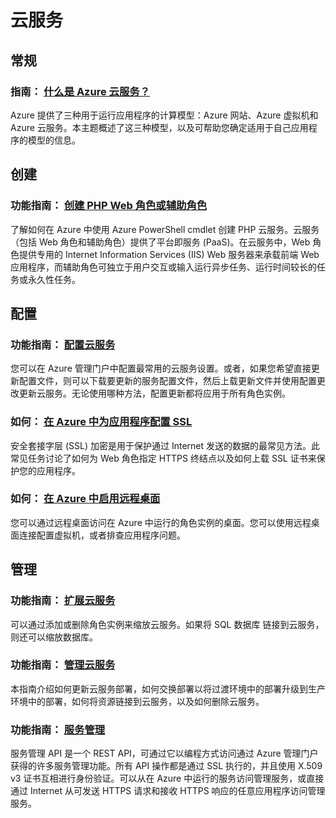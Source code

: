 <properties 
  pageTitle="Php-云服务 - Azure 微软云"
  metakeywords="" 
  description="" 
  services="" 
  documentationCenter="php" 
  authors="" 
  manager="Tiffena" 
  editor="EricChen"/>
<tags ms.service=""
    ms.date=""
    wacn.date="04/11/2015"
    />


<h1 id="menu-php-cloud">云服务</h1>
<h2 id="header-0">常规</h2>
<h3>指南： <a href="/documentation/articles/fundamentals-application-models/#CloudServices">什么是 Azure 云服务？</a></h3>
<p>Azure 提供了三种用于运行应用程序的计算模型：Azure 网站、Azure 虚拟机和 Azure 云服务。本主题概述了这三种模型，以及可帮助您确定适用于自己应用程序的模型的信息。</p>
<h2 id="header-1">创建</h2>
<h3>功能指南： <a href="/documentation/articles/cloud-services-php-create-web-role/">创建 PHP Web 角色或辅助角色</a></h3>
<p>了解如何在 Azure 中使用 Azure PowerShell cmdlet 创建 PHP 云服务。云服务（包括 Web 角色和辅助角色）提供了平台即服务 (PaaS)。在云服务中，Web 角色提供专用的 Internet Information Services (IIS) Web 服务器来承载前端 Web 应用程序，而辅助角色可独立于用户交互或输入运行异步任务、运行时间较长的任务或永久性任务。</p>
<h2 id="header-2">配置</h2>
<h3>功能指南： <a href="/documentation/articles/cloud-services-how-to-configure/">配置云服务</a></h3>
<p>您可以在 Azure 管理门户中配置最常用的云服务设置。或者，如果您希望直接更新配置文件，则可以下载要更新的服务配置文件，然后上载更新文件并使用配置更改更新云服务。无论使用哪种方法，配置更新都将应用于所有角色实例。</p>
<h3>如何： <a href="/documentation/articles/cloud-services-configure-ssl-certificate/">在 Azure 中为应用程序配置 SSL</a></h3>
<p>安全套接字层 (SSL) 加密是用于保护通过 Internet 发送的数据的最常见方法。此常见任务讨论了如何为 Web 角色指定 HTTPS 终结点以及如何上载 SSL 证书来保护您的应用程序。</p>
<h3>如何： <a href="/develop/php/common-tasks/enable-remote-desktop/">在 Azure 中启用远程桌面</a></h3>
<p>您可以通过远程桌面访问在 Azure 中运行的角色实例的桌面。您可以使用远程桌面连接配置虚拟机，或者排查应用程序问题。</p>
<h2 id="header-3">管理</h2>
<h3>功能指南： <a href="/documentation/articles/cloud-services-how-to-scale/">扩展云服务</a></h3>
<p>可以通过添加或删除角色实例来缩放云服务。如果将 SQL 数据库 链接到云服务，则还可以缩放数据库。</p>
<h3>功能指南： <a href="/documentation/articles/cloud-services-how-to-manage/">管理云服务</a></h3>
<p>本指南介绍如何更新云服务部署，如何交换部署以将过渡环境中的部署升级到生产环境中的部署，如何将资源链接到云服务，以及如何删除云服务。</p>
<h3>功能指南： <a href="/documentation/articles/cloud-services-php-how-to-use-service-management/">服务管理</a></h3>
<p>服务管理 API 是一个 REST API，可通过它以编程方式访问通过 Azure 管理门户获得的许多服务管理功能。所有 API 操作都是通过 SSL 执行的，并且使用 X.509 v3 证书互相进行身份验证。可以从在 Azure 中运行的服务访问管理服务，或直接通过 Internet 从可发送 HTTPS 请求和接收 HTTPS 响应的任意应用程序访问管理服务。</p>
